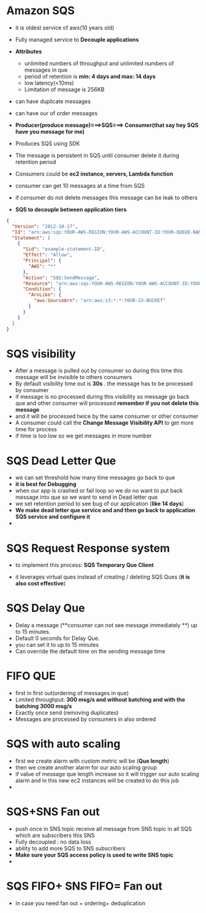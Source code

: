 # Amazon SQS

- it is oldest service of aws(10 years old)
- Fully managed service to **Decouple applications**
- **Attributes**
  - unlimited numbers of throughput and unlimited numbers of messages in que
  - period of retention is **min: 4 days and max: 14 days**
  - low latency(<10ms)
  - Limitation of message is 256KB

- can have duplicate messages
- can have our of order messages
- **Producer(produce message)===>SQS===> Consumer(that say hey SQS have you message for me)**
- Produces SQS using SDK
- The message is persistent in SQS until consumer delete it during retention period
- Consumers could be **ec2 instance, servers, Lambda function**
- consumer can get 10 messages at a time from SQS
- if consumer do not delete messages this message can be leak to others
- **SQS to decouple between application tiers** 

```json
{
  "Version": "2012-10-17",
  "Id": "arn:aws:sqs:YOUR-AWS-REGION:YOUR-AWS-ACCOUNT-ID:YOUR-QUEUE-NAME/SQSDefaultPolicy",
  "Statement": [
    {
      "Sid": "example-statement-ID",
      "Effect": "Allow",
      "Principal": {
        "AWS": "*"
      },
      "Action": "SQS:SendMessage",
      "Resource": "arn:aws:sqs:YOUR-AWS-REGION:YOUR-AWS-ACCOUNT-ID:YOUR-QUEUE-NAME",
      "Condition": {
        "ArnLike": {
          "aws:SourceArn": "arn:aws:s3:*:*:YOUR-S3-BUCKET"
        }
      }
    }
  ]
}
```

# SQS visibility

- After a message is pulled out by consumer so during this time this message will be invisible to others consumers
- By default visibility time out is **30s** . the message has to be processed by consumer
- if message is no processed during this visibility so message go back que and other consumer will processed **remember if you not delete this message**
- and it will be processed twice by the same consumer or other consumer
- A consumer could call the **Change Message Visibility API** to get more time for process
- if time is too low so we get messages in more number

# SQS Dead Letter Que

- we can set threshold how many time messages go back to que
- **it is best for Debugging**
- when our app is crashed or fail loop so we do no want to put back message into que so we want to send in Dead letter que
- we set retention period to see bug of our application (**like 14 days**)
- **We make dead letter que service and and then go back to application SQS service and configure it**
- 

# SQS Request Response system

- to implement this process: **SQS Temporary Que Client**

- it leverages virtual ques instead of creating / deleting SQS Ques (**it is also cost effective**)

  

# SQS Delay Que

- Delay a message (**consumer can not see message immediately **) up to 15 minutes.
- Default 0 seconds for Delay Que.
-  you can set it to up to 15 minutes
- Can override the default time on the sending message time

# FIFO QUE

- first in first out(ordering of messages in que)
- Limited throughput: **300 msg/s and without batching and with the batching 3000 msg/s**
- Exactly once send (removing duplicates)
- Messages are processed by consumers in also ordered 

# SQS with auto scaling

- first we create alarm with custom metric will be (**Que length**)
- then we create another alarm for our auto scaling group
- if value of message que length increase so it will trigger our auto scaling alarm and in this new ec2 instances will be created to do this job
- 

# SQS+SNS Fan out

- push once in SNS topic receive all message from SNS topic in all SQS which are subscribers this SNS
- Fully decoupled : no data loss
- ability to add more SQS to SNS subscribers
- **Make sure your SQS access policy is used to write SNS topic**
- 

# SQS FIFO+ SNS FIFO= Fan out

- in case you need fan out + ordering+ deduplication